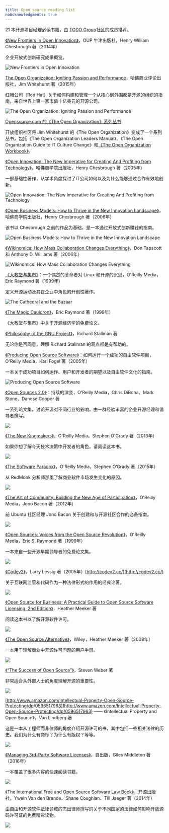 ```yaml
---
title: Open source reading list
noAcknowledgments: true
---
```


21 本开源项目经理必读书籍，由 [TODO Group](http://todogroup.org/ )社区的成员推荐。

[《New Frontiers in Open Innovation》](https://www.amazon.com/Frontiers-Open-Innovation-Henry-Chesbrough/dp/0198803990/ref=sr_1_cc_1?s=aps&ie=UTF8&qid=1507753139&sr=1-1-catcorr&keywords=New+Frontiers+in+open+innovation)，OUP 牛津出版社，Henry William Chesbrough 著（2014年）

企业开放式创新研究成果概览。

![New Frontiers in Open Innovation](/img/guides/open-source-reading-list1.jpg)

[The Open Organization: Igniting Passion and Performance](https://hbr.org/product/the-open-organization-igniting-passion-and-performance/13980-HBK-ENG)，哈佛商业评论出版社，Jim Whitehurst 著（2015年）

红帽公司（Red Hat）关于如何构建和管理一个从核心到外围都是开源的组织的指南，来自世界上第一家市值十亿美元的开源公司。

![The Open Organization: Igniting Passion and Performance](/img/guides/open-source-reading-list2.jpg)

[Opensource.com 的《The Open Organization》系列丛书](https://opensource.com/open-organization/resources/book-series)

开放组织社区将 Jim Whitehurst 的《The Open Organization》变成了一个系列丛书，包括《The Open Organization Leaders Manual》、《The Open Organization Guide to IT Culture Change》和[《The Open Organization Workbook》](https://github.com/open-organization-ambassadors/open-org-workbook)。

[《Open Innovation: The New Imperative for Creating And Profiting from Technology》](https://www.amazon.com/Open-Innovation-Imperative-Profiting-Technology/dp/1422102831)，哈佛商学院出版社，Henry Chesbrough 著（2005年）

一部基础性著作，从学术角度探讨了IT公司如何以及为什么能够通过合作有效地创新。

![Open Innovation: The New Imperative for Creating And Profiting from Technology](/img/guides/open-source-reading-list3.jpg)

[《Open Business Models: How to Thrive in the New Innovation Landscape》](https://hbr.org/product/open-business-models-how-to-thrive-in-the-new-inno/an/4273-HBK-ENG)，哈佛商学院出版社，Henry Chesbrough 著（2006年）

该书以 Chesbrough 之前的作品为基础，是一本通过开放式创新赚钱的指南。

![Open Business Models: How to Thrive in the New Innovation Landscape](/img/guides/open-source-reading-list4.jpg)

[《Wikinomics: How Mass Collaboration Changes Everything》](https://www.amazon.com/dp/B000QBYEH8/ref=dp-kindle-redirect?_encoding=UTF8&btkr=1)，Don Tapscott 和 Anthony D. Williams 著（2006年）

![Wikinomics: How Mass Collaboration Changes Everything](/img/guides/open-source-reading-list5.jpg)

[《大教堂与集市》](http://shop.oreilly.com/product/9780596001087.do)：一个偶然的革命者对 Linux 和开源的沉思，O'Reilly Media，Eric Raymond 著（1999年）

定义开源运动及其在企业中角色的开创性著作。

![The Cathedral and the Bazaar](/img/guides/open-source-reading-list6.jpg)

[《The Magic Cauldron》](http://www.catb.org/esr/writings/magic-cauldron/)，Eric Raymond 著（1999年）

《大教堂与集市》中关于开源经济学的免费论文。

[《Philosophy of the GNU Project》](https://www.gnu.org/philosophy/philosophy.html)，Richard Stallman 著

无论你是否同意，理解 Richard Stallman 的观点都是有帮助的。

[《Producing Open Source Software》](http://producingoss.com/en/index.html)：如何运行一个成功的自由软件项目，O'Reilly Media，Karl Fogel 著（2005年）

一本关于成功项目如何运作、用户和开发者的期望以及自由软件文化的指南。

![Producing Open Source Software](/img/guides/open-source-reading-list7.jpg)

[《Open Sources 2.0》](http://shop.oreilly.com/product/9780596008024.do)：持续的演变，O'Reilly Media，Chris DiBona、Mark Stone、Danese Cooper 著

一系列论文集，讨论开源对不同行业的影响，由一群经验丰富的企业开源经理和倡导者撰写。

![](/img/guides/open-source-reading-list8.jpg)

[《The New Kingmakers》](https://www.amazon.com/New-Kingmakers-Developers-Conquered-World-ebook/dp/B0097E4MEU)，O'Reilly Media，Stephen O'Grady 著（2013年）

如果你想了解今天技术决策中开发者的角色，请阅读这本书。

![](/img/guides/open-source-reading-list9.jpg)

[《The Software Paradox》](https://www.amazon.com/Software-Paradox-Rise-Commercial-Market/dp/1491900938)，O'Reilly Media，Stephen O’Grady 著（2015年）

从 RedMonk 分析师那里了解商业软件市场发生变化的原因。

![](/img/guides/open-source-reading-list10.jpg)

[《The Art of Community: Building the New Age of Participation》](https://www.amazon.com/Art-Community-Building-New-Participation/dp/1449312063)，O'Reilly Media，Jono Bacon 著（2012年）

前 Ubuntu 社区经理 Jono Bacon 关于创建和与开源社区合作的必备指南。

![](/img/guides/open-source-reading-list11.jpg)

[《Open Sources: Voices from the Open Source Revolution》](http://www.oreilly.com/openbook/opensources/book/index.html)，O'Reilly Media，Eric S. Raymond 著（1999年）

一本来自一些开源早期领导者的免费论文集。

![](/img/guides/open-source-reading-list12.jpg)

[《Codev2》](http://codev2.cc/)，Larry Lessig 著（2005年）[http://codev2.cc/](http://codev2.cc/)

关于互联网监管和代码作为一种法律形式的作用的经典论著。

![](/img/guides/open-source-reading-list13.jpg)

[《Open Source for Business: A Practical Guide to Open Source Software Licensing, 2nd Edition》](http://www.pdffull.co/files/book.php?id=1544737645)，Heather Meeker 著

阅读这本书以了解开源软件许可。

![](/img/guides/open-source-reading-list14.jpg)

[《The Open Source Alternative》](https://www.amazon.com/Open-Source-Alternative-Understanding-Opportunities/dp/0470194952/ref=pd_sim_14_2?_encoding=UTF8&psc=1&refRID=TRNY5HWZJ8WXZJFPW2A1)，Wiley，Heather Meeker 著（2008年）

一本用于理解商业中开源许可问题的用户手册。

![](/img/guides/open-source-reading-list15.jpg)

[《“The Success of Open Source”》](https://www.amazon.com/dp/B002OSXS0U/ref=dp-kindle-redirect?_encoding=UTF8&btkr=1)，Steven Weber 著

非常适合从外部人士的角度理解开源的重要性。

![](/img/guides/open-source-reading-list16.jpg)

[http://www.amazon.com/Intellectual-Property-Open-Source-Protecting/dp/0596517963](http://www.amazon.com/Intellectual-Property-Open-Source-Protecting/dp/0596517963) —— 《Intellectual Property and Open Source》，Van Lindberg 著

这是一本从工程师而非律师的角度介绍开源许可的书，其中包括一些相关法律的历史。我们为什么有商标？为什么有版权？等等。

![](/img/guides/open-source-reading-list18.jpg)

[《Managing 3rd-Party Software Licenses》](https://www.amazon.com/Managing-3rd-Party-Software-Licences-ebook/dp/B01JJC7LD8)，自出版，Giles Middleton 著（2016年）

一本覆盖了很多内容的快速阅读书籍。

![](/img/guides/open-source-reading-list19.jpg)

[《The International Free and Open Source Software Law Book》](http://ifosslawbook.org/)，开源出版社，Ywein Van den Brande、Shane Coughlan、Till Jaeger 著（2014年）

由自由和开源软件法律领域的杰出律师撰写的关于不同国家的法律如何影响开放源码许可证的免费精彩读物。

![](/img/guides/open-source-reading-list20.jpg)

